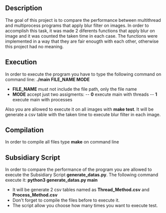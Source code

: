 ## Description
The goal of this project is to compare the performance between multithread and multiprocess programs that apply blur filter on images. In order to accomplish this task, it was made 2 diferents functions that apply blur on image and it was counted the taken time in each case. The functions were implemented in a way that they are fair enougth with each other, otherwise this project had no meaning.

## Execution
In order to execute the program you have to type the following command on command line: **./main FILE_NAME MODE**

- **FILE_NAME** must not include the file path, only the file name
- **MODE** accept just two assigments:
  -- __0__ execute main with threads
  -- __1__ execute main with processes

Also you are allowed to execute it on all images with **make test**. It will be generate a csv table with the taken time to execute blur filter in each image.

## Compilation
In order to compile all files type **make** on command line

## Subsidiary Script
In order to compare the performance of the program you are allowed to execute the Subsidiary Script **generate_datas.py**.
The following command execute it: **python3 generate_datas.py main**

- It will be generate 2 csv tables named as __Thread_Method.csv__ and __Process_Method.csv__
- Don't forget to compile the files before to execute it.
- The script allow you choose how many times you want to execute test.
